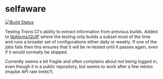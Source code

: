 # selfaware

[![Build Status](https://travis-ci.org/tdaff/selfaware.svg?branch=master)](https://travis-ci.org/tdaff/selfaware)

Testing Travis CI's ability to extract information from previous builds.
Added to [libAtoms/QUIP](https://github.com/libAtoms/QUIP/blob/public/tests/travis/travis.yml)
where the testing only builds a subset most of the time and runs a broader
set of configurations either daily or weekly. If one of the jobs fails
then this ensures that it will be re-tested until it passes again, even if
it would normally be skipped.

Currently seems a bit fragile and often complains about not being
logged in, even though it is a public repository, but seems to work
after a few retries (maybe API rate limits?).

